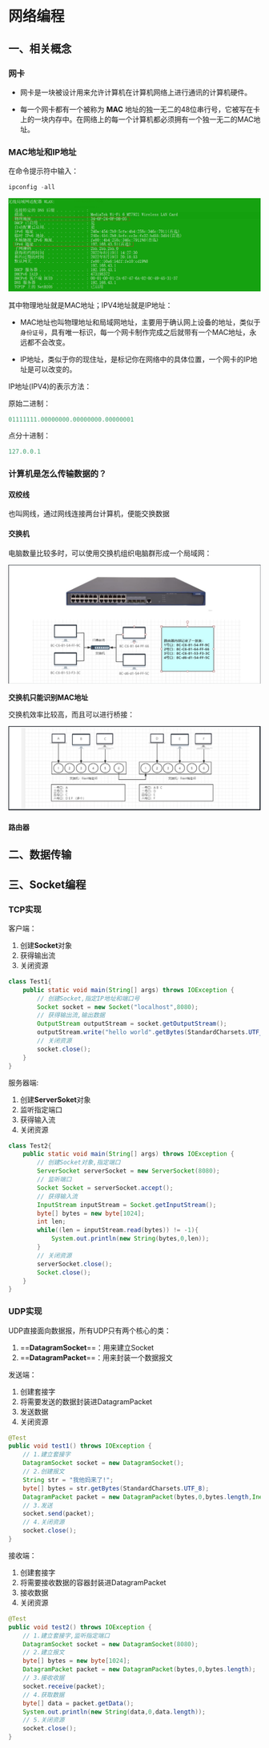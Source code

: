# 网络编程

## 一、相关概念

### 网卡

- 网卡是一块被设计用来允许计算机在计算机网络上进行通讯的计算机硬件。

- 每一个网卡都有一个被称为 **MAC** 地址的独一无二的48位串行号，它被写在卡上的一块内存中。在网络上的每一个计算机都必须拥有一个独一无二的MAC地址。

### MAC地址和IP地址

在命令提示符中输入：

```java
ipconfig -all
```

![image-20220819211105433](https://raw.githubusercontent.com/MatubCA/Image/main/img2/202208192111509.png)

其中物理地址就是MAC地址；IPV4地址就是IP地址：

- MAC地址也叫物理地址和局域网地址，主要用于确认网上设备的地址，类似于`身份证号`，具有唯一标识，每一个网卡制作完成之后就带有一个MAC地址，永远都不会改变。

- IP地址，类似于你的现住址，是标记你在网络中的具体位置，一个网卡的IP地址是可以改变的。

IP地址(IPV4)的表示方法：

原始二进制：

```java
01111111.00000000.00000000.00000001
```

点分十进制：

```java
127.0.0.1
```



### 计算机是怎么传输数据的？

#### 双绞线

也叫网线，通过网线连接两台计算机，便能交换数据

#### 交换机

电脑数量比较多时，可以使用交换机组织电脑群形成一个局域网：

![image-20220819211903895](https://raw.githubusercontent.com/MatubCA/Image/main/img2/202208192119948.png)

**交换机只能识别MAC地址**

交换机效率比较高，而且可以进行桥接：

![image-20220819212130832](https://raw.githubusercontent.com/MatubCA/Image/main/img2/202208192121874.png)

#### 路由器



## 二、数据传输









## 三、Socket编程

### TCP实现

客户端：

1. 创建**Socket**对象
2. 获得输出流
3. 关闭资源

```java
class Test1{
    public static void main(String[] args) throws IOException {
        // 创建Socket,指定IP地址和端口号
        Socket socket = new Socket("localhost",8080);
        // 获得输出流,输出数据
        OutputStream outputStream = socket.getOutputStream();
        outputStream.write("hello world".getBytes(StandardCharsets.UTF_8));
        // 关闭资源
        socket.close();
    }
}
```



服务器端:

1. 创建**ServerSoket**对象
2. 监听指定端口
3. 获得输入流
4. 关闭资源

```java
class Test2{
    public static void main(String[] args) throws IOException {
        // 创建Socket对象,指定端口
        ServerSocket serverSocket = new ServerSocket(8080);
        // 监听端口
        Socket Socket = serverSocket.accept();
        // 获得输入流
        InputStream inputStream = Socket.getInputStream();
        byte[] bytes = new byte[1024];
        int len;
        while((len = inputStream.read(bytes)) != -1){
            System.out.println(new String(bytes,0,len));
        }
        // 关闭资源
        serverSocket.close();
        Socket.close();
    }
}
```







### UDP实现

UDP直接面向数据报，所有UDP只有两个核心的类：

1. ==**DatagramSocket**==：用来建立Socket
2. ==**DatagramPacket**==：用来封装一个数据报文



发送端：

1. 创建套接字
2. 将需要发送的数据封装进DatagramPacket
3. 发送数据
4. 关闭资源

```java
@Test
public void test1() throws IOException {
    // 1.建立套接字
    DatagramSocket socket = new DatagramSocket();
    // 2.创建报文
    String str = "我他妈来了!";
    byte[] bytes = str.getBytes(StandardCharsets.UTF_8);
    DatagramPacket packet = new DatagramPacket(bytes,0,bytes.length,InetAddress.getByName("localhost"),8080 );
    // 3.发送
    socket.send(packet);
    // 4.关闭资源
    socket.close();
}
```



接收端：

1. 创建套接字
2. 将需要接收数据的容器封装进DatagramPacket
3. 接收数据
4. 关闭资源

```java
@Test
public void test2() throws IOException {
    // 1.建立套接字,监听指定端口
    DatagramSocket socket = new DatagramSocket(8080);
    // 2.建立报文
    byte[] bytes = new byte[1024];
    DatagramPacket packet = new DatagramPacket(bytes,0,bytes.length);
    // 3.接收收据
    socket.receive(packet);
    // 4.获取数据
    byte[] data = packet.getData();
    System.out.println(new String(data,0,data.length));
    // 5.关闭资源
    socket.close();
}
```

